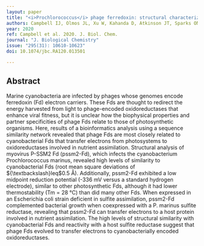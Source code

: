 ```yaml
---
layout: paper
title: "<i>Prochlorococcus</i> phage ferredoxin: structural characterization and electron transfer to cyanobacterial sulfite reductases"
authors: Campbell IJ, Olmos JL, Xu W, Kahanda D, Atkinson JT, Sparks ON, Miller MD, Phillips GN, Bennett GN, and Silberg JJ
year: 2020
ref: Campbell et al. 2020. J. Biol. Chem.
journal: "J. Biological Chemistry"
issue: "295(31): 10610-10623"
doi: 10.1074/jbc.RA120.013501

---
```


## Abstract

Marine cyanobacteria are infected by phages whose genomes encode ferredoxin (Fd) electron carriers. These Fds are thought to redirect the energy harvested from light to phage-encoded oxidoreductases that enhance viral fitness, but it is unclear how the biophysical properties and partner specificities of phage Fds relate to those of photosynthetic organisms. Here, results of a bioinformatics analysis using a sequence similarity network revealed that phage Fds are most closely related to cyanobacterial Fds that transfer electrons from photosystems to oxidoreductases involved in nutrient assimilation. Structural analysis of myovirus P-SSM2 Fd (pssm2-Fd), which infects the cyanobacterium Prochlorococcus marinus, revealed high levels of similarity to cyanobacterial Fds (root mean square deviations of \${\textbackslash}leq\$0.5 Å). Additionally, pssm2-Fd exhibited a low midpoint reduction potential (-336 mV versus a standard hydrogen electrode), similar to other photosynthetic Fds, although it had lower thermostability (Tm = 28 °C) than did many other Fds. When expressed in an Escherichia coli strain deficient in sulfite assimilation, pssm2-Fd complemented bacterial growth when coexpressed with a P. marinus sulfite reductase, revealing that pssm2-Fd can transfer electrons to a host protein involved in nutrient assimilation. The high levels of structural similarity with cyanobacterial Fds and reactivity with a host sulfite reductase suggest that phage Fds evolved to transfer electrons to cyanobacterially encoded oxidoreductases.